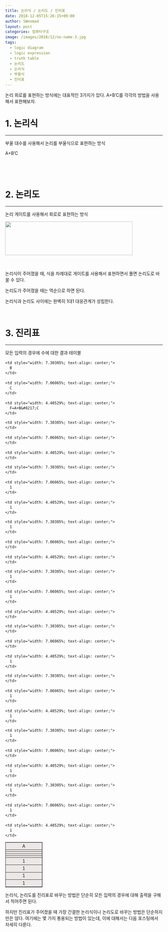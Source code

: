```yaml
---
title: 논리식 / 논리도 / 진리표
date: 2018-12-05T15:26:15+09:00
author: SWnomad
layout: post
categories: 컴퓨터구조
image: /images/2018/12/no-name-3.jpg
tags:
  - logic diagram
  - logic expression
  - truth table
  - 논리도
  - 논리식
  - 부울식
  - 진리표
---
```

논리 회로를 표현하는 방식에는 대표적인 3가지가 있다. A+B&#8217;C를 각각의 방법을 사용해서 표현해보자.

# 1. 논리식

* * *

부울 대수를 사용해서 논리를 부울식으로 표현하는 방식

A+B&#8217;C

&nbsp;

&nbsp;

# 2. 논리도

* * *

논리 게이트를 사용해서 회로로 표현하는 방식

<a href="https://SWnomad.com/%eb%85%bc%eb%a6%ac%ec%8b%9d-%eb%85%bc%eb%a6%ac%eb%8f%84-%ec%a7%84%eb%a6%ac%ed%91%9c/%ec%a0%9c%eb%aa%a9-%ec%97%86%ec%9d%8c-161/" rel="attachment wp-att-1441"><img class="aligncenter size-full wp-image-1441" src="/images/2018/12/no-name-6.jpg" alt="" width="407" height="107" srcset="/images/2018/12/no-name-6.jpg 407w, /images/2018/12/no-name-6-300x79.jpg 300w" sizes="(max-width: 407px) 100vw, 407px" /></a>

&nbsp;

논리식이 주어졌을 때, 식을 차례대로 게이트를 사용해서 표현하면서 풀면 논리도로 바꿀 수 있다.

논리도가 주어졌을 때는 역순으로 하면 된다.

논리식과 논리도 사이에는 완벽히 1대1 대응관계가 성립한다.

&nbsp;

# 3. 진리표

* * *

모든 입력의 경우에 수에 대한 결과 테이블

<table style="width: 23.5152%; border-collapse: collapse; background-color: #ede8e8;" border="1">
  <tr>
    <td style="width: 7.18182%; text-align: center;">
      A
    </td>
    
    <td style="width: 7.30305%; text-align: center;">
      B
    </td>
    
    <td style="width: 7.06065%; text-align: center;">
      C
    </td>
    
    <td style="width: 4.40529%; text-align: center;">
      F=A+B&#8217;C
    </td>
  </tr>
  
  <tr>
    <td style="width: 7.18182%; text-align: center;">
    </td>
    
    <td style="width: 7.30305%; text-align: center;">
    </td>
    
    <td style="width: 7.06065%; text-align: center;">
    </td>
    
    <td style="width: 4.40529%; text-align: center;">
    </td>
  </tr>
  
  <tr>
    <td style="width: 7.18182%; text-align: center;">
    </td>
    
    <td style="width: 7.30305%; text-align: center;">
    </td>
    
    <td style="width: 7.06065%; text-align: center;">
      1
    </td>
    
    <td style="width: 4.40529%; text-align: center;">
      1
    </td>
  </tr>
  
  <tr>
    <td style="width: 7.18182%; text-align: center;">
    </td>
    
    <td style="width: 7.30305%; text-align: center;">
      1
    </td>
    
    <td style="width: 7.06065%; text-align: center;">
    </td>
    
    <td style="width: 4.40529%; text-align: center;">
    </td>
  </tr>
  
  <tr>
    <td style="width: 7.18182%; text-align: center;">
    </td>
    
    <td style="width: 7.30305%; text-align: center;">
      1
    </td>
    
    <td style="width: 7.06065%; text-align: center;">
      1
    </td>
    
    <td style="width: 4.40529%; text-align: center;">
    </td>
  </tr>
  
  <tr>
    <td style="width: 7.18182%; text-align: center;">
      1
    </td>
    
    <td style="width: 7.30305%; text-align: center;">
    </td>
    
    <td style="width: 7.06065%; text-align: center;">
    </td>
    
    <td style="width: 4.40529%; text-align: center;">
      1
    </td>
  </tr>
  
  <tr>
    <td style="width: 7.18182%; text-align: center;">
      1
    </td>
    
    <td style="width: 7.30305%; text-align: center;">
    </td>
    
    <td style="width: 7.06065%; text-align: center;">
      1
    </td>
    
    <td style="width: 4.40529%; text-align: center;">
      1
    </td>
  </tr>
  
  <tr>
    <td style="width: 7.18182%; text-align: center;">
      1
    </td>
    
    <td style="width: 7.30305%; text-align: center;">
      1
    </td>
    
    <td style="width: 7.06065%; text-align: center;">
    </td>
    
    <td style="width: 4.40529%; text-align: center;">
      1
    </td>
  </tr>
  
  <tr>
    <td style="width: 7.18182%; text-align: center;">
      1
    </td>
    
    <td style="width: 7.30305%; text-align: center;">
      1
    </td>
    
    <td style="width: 7.06065%; text-align: center;">
      1
    </td>
    
    <td style="width: 4.40529%; text-align: center;">
      1
    </td>
  </tr>
</table>

논리식, 논리도를 진리표로 바꾸는 방법은 단순히 모든 입력의 경우에 대해 출력을 구해서 적어주면 된다.

하지만 진리표가 주어졌을 때 가장 간결한 논리식이나 논리도로 바꾸는 방법은 단순하지만은 않다. 여기에는 몇 가지 통용되는 방법이 있는데, 이에 대해서는 다음 포스팅에서 자세히 다룬다.